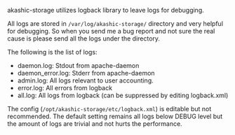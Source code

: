 akashic-storage utilizes logback library to leave logs for debugging.

All logs are stored in `/var/log/akashic-storage/` directory and
very helpful for debugging.
So when you send me a bug report and not sure the real cause is
please send all the logs under the directory.

The following is the list of logs:

* daemon.log: Stdout from apache-daemon
* daemon_error.log: Stderr from apache-daemon
* admin.log: All logs relevant to user accounting.
* error.log: All errors from logback
* all.log: All logs from logback (can be suppressed by editing logback.xml)

The config (`/opt/akashic-storage/etc/logback.xml`) is editable but not recommended. The default setting remains all logs below DEBUG level but the amount of logs are trivial and not hurts the performance.

